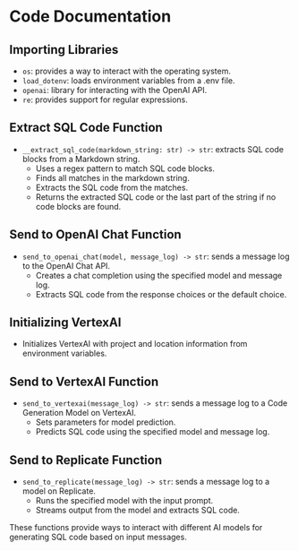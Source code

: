 # Code Documentation

## Importing Libraries
- `os`: provides a way to interact with the operating system.
- `load_dotenv`: loads environment variables from a .env file.
- `openai`: library for interacting with the OpenAI API.
- `re`: provides support for regular expressions.

## Extract SQL Code Function
- `__extract_sql_code(markdown_string: str) -> str`: extracts SQL code blocks from a Markdown string.
    - Uses a regex pattern to match SQL code blocks.
    - Finds all matches in the markdown string.
    - Extracts the SQL code from the matches.
    - Returns the extracted SQL code or the last part of the string if no code blocks are found.

## Send to OpenAI Chat Function
- `send_to_openai_chat(model, message_log) -> str`: sends a message log to the OpenAI Chat API.
    - Creates a chat completion using the specified model and message log.
    - Extracts SQL code from the response choices or the default choice.

## Initializing VertexAI
- Initializes VertexAI with project and location information from environment variables.

## Send to VertexAI Function
- `send_to_vertexai(message_log) -> str`: sends a message log to a Code Generation Model on VertexAI.
    - Sets parameters for model prediction.
    - Predicts SQL code using the specified model and message log.

## Send to Replicate Function
- `send_to_replicate(message_log) -> str`: sends a message log to a model on Replicate.
    - Runs the specified model with the input prompt.
    - Streams output from the model and extracts SQL code.

These functions provide ways to interact with different AI models for generating SQL code based on input messages.